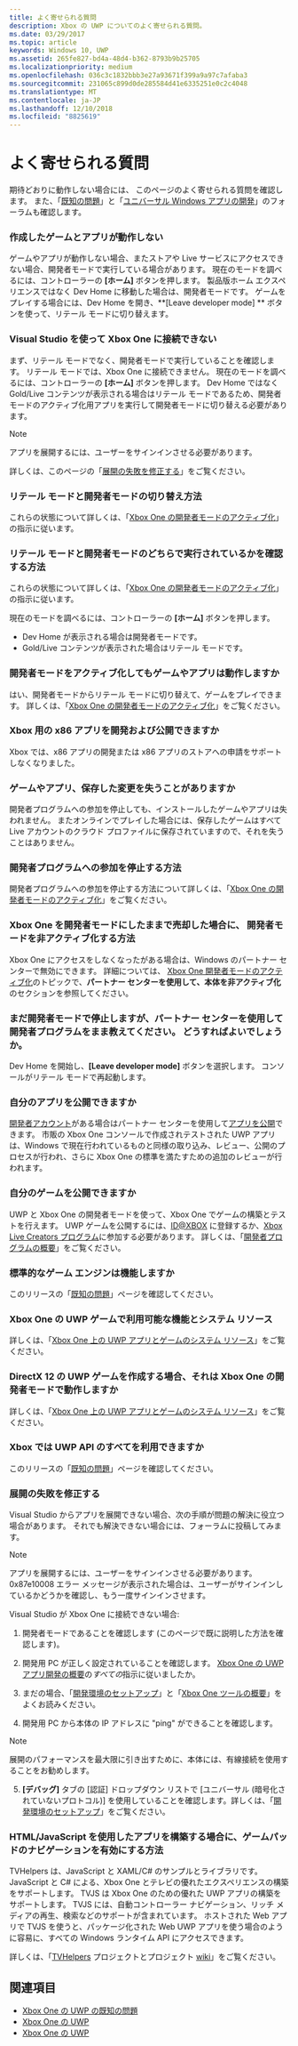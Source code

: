 ```yaml
---
title: よく寄せられる質問
description: Xbox の UWP についてのよく寄せられる質問。
ms.date: 03/29/2017
ms.topic: article
keywords: Windows 10, UWP
ms.assetid: 265fe827-bd4a-48d4-b362-8793b9b25705
ms.localizationpriority: medium
ms.openlocfilehash: 036c3c1832bbb3e27a93671f399a9a97c7afaba3
ms.sourcegitcommit: 231065c899d0de285584d41e6335251e0c2c4048
ms.translationtype: MT
ms.contentlocale: ja-JP
ms.lasthandoff: 12/10/2018
ms.locfileid: "8825619"
---
```

# <a name="frequently-asked-questions"></a>よく寄せられる質問

期待どおりに動作しない場合には、 このページのよく寄せられる質問を確認します。 また、「[既知の問題](known-issues.md)」と「[ユニバーサル Windows アプリの開発](https://go.microsoft.com/fwlink/?linkid=839446)」のフォーラムも確認します。 

### <a name="why-arent-my-games-and-apps-working"></a>作成したゲームとアプリが動作しない

ゲームやアプリが動作しない場合、またストアや Live サービスにアクセスできない場合、開発者モードで実行している場合があります。 現在のモードを調べるには、コントローラーの **[ホーム]** ボタンを押します。 製品版ホーム エクスペリエンスではなく Dev Home に移動した場合は、開発者モードです。 ゲームをプレイする場合には、Dev Home を開き、**[Leave developer mode] ** ボタンを使って、リテール モードに切り替えます。

### <a name="why-cant-i-connect-to-my-xbox-one-using-visual-studio"></a>Visual Studio を使って Xbox One に接続できない

まず、リテール モードでなく、開発者モードで実行していることを確認します。 リテール モードでは、Xbox One に接続できません。 現在のモードを調べるには、コントローラーの **[ホーム]** ボタンを押します。 Dev Home ではなく Gold/Live コンテンツが表示される場合はリテール モードであるため、開発者モードのアクティブ化用アプリを実行して開発者モードに切り替える必要があります。

> [!NOTE]
> アプリを展開するには、ユーザーをサインインさせる必要があります。

詳しくは、このページの「[展開の失敗を修正する](#fixing-deployment-failures)」をご覧ください。

### <a name="how-do-i-switch-between-retail-mode-and-developer-mode"></a>リテール モードと開発者モードの切り替え方法

これらの状態について詳しくは、「[Xbox One の開発者モードのアクティブ化](devkit-activation.md)」の指示に従います。

### <a name="how-do-i-know-if-i-am-in-retail-mode-or-developer-mode"></a>リテール モードと開発者モードのどちらで実行されているかを確認する方法

これらの状態について詳しくは、「[Xbox One の開発者モードのアクティブ化](devkit-activation.md)」の指示に従います。 

現在のモードを調べるには、コントローラーの **[ホーム]** ボタンを押します。 
- Dev Home が表示される場合は開発者モードです。
- Gold/Live コンテンツが表示された場合はリテール モードです。

### <a name="will-my-games-and-apps-still-work-if-i-activate-developer-mode"></a>開発者モードをアクティブ化してもゲームやアプリは動作しますか

はい、開発者モードからリテール モードに切り替えて、ゲームをプレイできます。 詳しくは、「[Xbox One の開発者モードのアクティブ化](devkit-activation.md)」をご覧ください。 

### <a name="can-i-develop-and-publish-x86-apps-for-xbox"></a>Xbox 用の x86 アプリを開発および公開できますか
Xbox では、x86 アプリの開発または x86 アプリのストアへの申請をサポートしなくなりました。 

### <a name="will-i-lose-my-games-and-apps-or-saved-changes"></a>ゲームやアプリ、保存した変更を失うことがありますか

開発者プログラムへの参加を停止しても、インストールしたゲームやアプリは失われません。 またオンラインでプレイした場合には、保存したゲームはすべて Live アカウントのクラウド プロファイルに保存されていますので、それを失うことはありません。

### <a name="how-do-i-leave-the-developer-program"></a>開発者プログラムへの参加を停止する方法

開発者プログラムへの参加を停止する方法について詳しくは、「[Xbox One の開発者モードのアクティブ化](devkit-deactivation.md)」をご覧ください。

### <a name="i-sold-my-xbox-one-and-left-it-in-developer-mode-how-do-i-deactivate-developer-mode"></a>Xbox One を開発者モードにしたままで売却した場合に、 開発者モードを非アクティブ化する方法

Xbox One にアクセスをしなくなったがある場合は、Windows のパートナー センターで無効にできます。 詳細については、 [Xbox One 開発者モードのアクティブ化](devkit-deactivation.md#deactivate-your-console-using-partner-center)のトピックで、**パートナー センターを使用して、本体を非アクティブ化**のセクションを参照してください。 

### <a name="i-left-the-developer-program-using-partner-center-but-im-in-still-developer-mode-what-do-i-do"></a>まだ開発者モードで停止しますが、パートナー センターを使用して開発者プログラムをまま教えてください。 どうすればよいでしょうか。

Dev Home を開始し、**[Leave developer mode]** ボタンを選択します。 コンソールがリテール モードで再起動します。 

### <a name="can-i-publish-my-app"></a>自分のアプリを公開できますか

[開発者アカウント](https://developer.microsoft.com/store/register)がある場合はパートナー センターを使用して[アプリを公開](../publish/index.md)できます。 市販の Xbox One コンソールで作成されテストされた UWP アプリは、Windows で現在行われているものと同様の取り込み、レビュー、公開のプロセスが行われ、さらに Xbox One の標準を満たすための追加のレビューが行われます。

### <a name="can-i-publish-my-game"></a>自分のゲームを公開できますか

UWP と Xbox One の開発者モードを使って、Xbox One でゲームの構築とテストを行えます。 UWP ゲームを公開するには、[ID@XBOX](http://www.xbox.com/Developers/id) に登録するか、[Xbox Live Creators プログラム](https://developer.microsoft.com/games/xbox/xboxlive/creator)に参加する必要があります。 詳しくは、「[開発者プログラムの概要](https://developer.microsoft.com/games/xbox/docs/xboxlive/get-started/developer-program-overview.html)」をご覧ください。

### <a name="will-the-standard-game-engines-work"></a>標準的なゲーム エンジンは機能しますか

このリリースの「[既知の問題](known-issues.md)」ページを確認してください。

### <a name="what-capabilities-and-system-resources-are-available-to-uwp-games-on-xbox-one"></a>Xbox One の UWP ゲームで利用可能な機能とシステム リソース 

詳しくは、「[Xbox One 上の UWP アプリとゲームのシステム リソース](system-resource-allocation.md)」をご覧ください。

### <a name="if-i-create-a-directx-12-uwp-game-will-it-run-on-my-xbox-one-in-developer-mode"></a>DirectX 12 の UWP ゲームを作成する場合、それは Xbox One の開発者モードで動作しますか

詳しくは、「[Xbox One 上の UWP アプリとゲームのシステム リソース](system-resource-allocation.md)」をご覧ください。

### <a name="will-the-entire-uwp-api-surface-be-available-on-xbox"></a>Xbox では UWP API のすべてを利用できますか

このリリースの「[既知の問題](known-issues.md)」ページを確認してください。

### <a name="fixing-deployment-failures"></a>展開の失敗を修正する

Visual Studio からアプリを展開できない場合、次の手順が問題の解決に役立つ場合があります。 それでも解決できない場合には、フォーラムに投稿してみます。

> [!NOTE]
> アプリを展開するには、ユーザーをサインインさせる必要があります。 0x87e10008 エラー メッセージが表示された場合は、ユーザーがサインインしているかどうかを確認し、もう一度サインインさせます。

Visual Studio が Xbox One に接続できない場合:

1. 開発者モードであることを確認します (このページで既に説明した方法を確認します)。
2. 開発用 PC が正しく設定されていることを確認します。 [Xbox One の UWP アプリ開発の概要](getting-started.md)の*すべての*指示に従いましたか。 

3. まだの場合、「[開発環境のセットアップ](development-environment-setup.md)」と「[Xbox One ツールの概要](introduction-to-xbox-tools.md)」をよくお読みください。

4. 開発用 PC から本体の IP アドレスに "ping" ができることを確認します。
  > [!NOTE]
  > 展開のパフォーマンスを最大限に引き出すために、本体には、有線接続を使用することをお勧めします。

5. **[デバッグ]** タブの [認証] ドロップダウン リストで [ユニバーサル (暗号化されていないプロトコル)] を使用していることを確認します。詳しくは、「[開発環境のセットアップ](development-environment-setup.md)」をご覧ください。


### <a name="if-im-building-an-app-using-htmljavascript-how-do-i-enable-gamepad-navigation"></a>HTML/JavaScript を使用したアプリを構築する場合に、ゲームパッドのナビゲーションを有効にする方法

TVHelpers は、JavaScript と XAML/C# のサンプルとライブラリです。JavaScript と C# による、Xbox One とテレビの優れたエクスペリエンスの構築をサポートします。 TVJS は Xbox One のための優れた UWP アプリの構築をサポートします。 TVJS には、自動コントローラー ナビゲーション、リッチ メディアの再生、検索などのサポートが含まれています。 ホストされた Web アプリで TVJS を使うと、パッケージ化された Web UWP アプリを使う場合のように容易に、すべての Windows ランタイム API にアクセスできます。

詳しくは、「[TVHelpers](https://github.com/Microsoft/TVHelpers) プロジェクトとプロジェクト [wiki](https://github.com/Microsoft/TVHelpers/wiki)」をご覧ください。

## <a name="see-also"></a>関連項目
- [Xbox One の UWP の既知の問題](known-issues.md)
- [Xbox One の UWP](index.md)
- [Xbox One の UWP](index.md)
